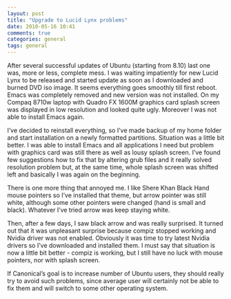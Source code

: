 ```yaml
---
layout: post
title: "Upgrade to Lucid Lynx problems"
date: 2010-05-16 10:41
comments: true
categories: general
tags: general
---
```

After several successful updates of Ubuntu (starting from 8.10) last one was, more or less, complete mess. I was waiting impatiently for new Lucid Lynx to be released and started update as soon as I downloaded and burned DVD iso image. It seems everything goes smoothly till first reboot. Emacs was completely removed and new version was not installed. On my Compaq 8710w laptop with Quadro FX 1600M graphics card splash screen was displayed in low resolution and looked quite ugly. Moreover I was not able to install Emacs again.

I’ve decided to reinstall everything, so I’ve made backup of my home folder and start installation on a newly formatted partitions. Situation was a little bit better. I was able to install Emacs and all applications I need but problem with graphics card was still there as well as lousy splash screen. I’ve found few suggestions how to fix that by altering grub files and it really solved resolution problem but, at the same time, whole splash screen was shifted left and basically I was again on the beginning.

There is one more thing that annoyed me. I like Shere Khan Black Hand mouse pointers so I’ve installed that theme, but arrow pointer was still white, although some other pointers were changed (hand is small and black). Whatever I’ve tried arrow was keep staying white.

Then, after a few days, I saw black arrow and was really surprised. It turned out that it was unpleasant surprise because compiz stopped working and Nvidia driver was not enabled. Obviously it was time to try latest Nvidia drivers so I’ve downloaded and installed them. I must say that situation is now a little bit better - compiz is working, but I still have no luck with mouse pointers, nor with splash screen.

If Canonical’s goal is to increase number of Ubuntu users, they should really try to avoid such problems, since average user will certainly not be able to fix them and will switch to some other operating system.

